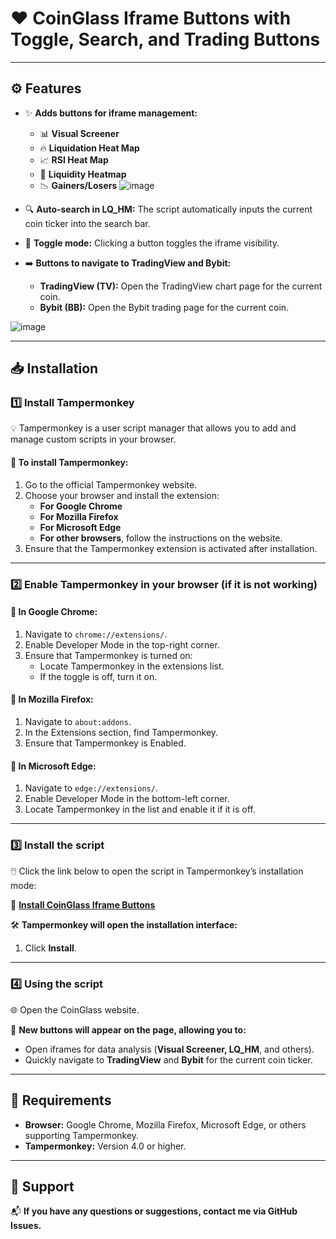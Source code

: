 # ❤️ CoinGlass Iframe Buttons with Toggle, Search, and Trading Buttons

---

## ⚙️ Features

- ✨ **Adds buttons for iframe management:**
  - 📊 **Visual Screener**
  - 🔥 **Liquidation Heat Map**
  - 📈 **RSI Heat Map**
  - 🌊 **Liquidity Heatmap**
  - 📉 **Gainers/Losers**
![image](https://github.com/user-attachments/assets/cba2516c-cccd-4f29-8550-d2f57a5d0cfe)

- 🔍 **Auto-search in LQ_HM:** The script automatically inputs the current coin ticker into the search bar.

- 🔄 **Toggle mode:** Clicking a button toggles the iframe visibility.

- ➡️ **Buttons to navigate to TradingView and Bybit:**
  - **TradingView (TV):** Open the TradingView chart page for the current coin.
  - **Bybit (BB):** Open the Bybit trading page for the current coin.

![image](https://github.com/user-attachments/assets/bc271fee-4ee3-45be-ae3b-174a95f5cb3e)


---

## 📥 Installation

### 1️⃣ Install Tampermonkey

💡 Tampermonkey is a user script manager that allows you to add and manage custom scripts in your browser.

#### 📌 To install Tampermonkey:

1. Go to the official Tampermonkey website.
2. Choose your browser and install the extension:
   - **For Google Chrome**
   - **For Mozilla Firefox**
   - **For Microsoft Edge**
   - **For other browsers**, follow the instructions on the website.
3. Ensure that the Tampermonkey extension is activated after installation.

---

### 2️⃣ Enable Tampermonkey in your browser (if it is not working)

#### 🔧 In Google Chrome:

1. Navigate to `chrome://extensions/`.
2. Enable Developer Mode in the top-right corner.
3. Ensure that Tampermonkey is turned on:
   - Locate Tampermonkey in the extensions list.
   - If the toggle is off, turn it on.

#### 🔧 In Mozilla Firefox:

1. Navigate to `about:addons`.
2. In the Extensions section, find Tampermonkey.
3. Ensure that Tampermonkey is Enabled.

#### 🔧 In Microsoft Edge:

1. Navigate to `edge://extensions/`.
2. Enable Developer Mode in the bottom-left corner.
3. Locate Tampermonkey in the list and enable it if it is off.

---

### 3️⃣ Install the script

🖱️ Click the link below to open the script in Tampermonkey’s installation mode:

📎 **[Install CoinGlass Iframe Buttons](#)**

🛠️ **Tampermonkey will open the installation interface:**

1. Click **Install**.

---

### 4️⃣ Using the script

🌐 Open the CoinGlass website.

🚀 **New buttons will appear on the page, allowing you to:**

- Open iframes for data analysis (**Visual Screener, LQ_HM**, and others).
- Quickly navigate to **TradingView** and **Bybit** for the current coin ticker.

---

## 🚧 Requirements

- **Browser:** Google Chrome, Mozilla Firefox, Microsoft Edge, or others supporting Tampermonkey.
- **Tampermonkey:** Version 4.0 or higher.

---

## 📮 Support

📬 **If you have any questions or suggestions, contact me via GitHub Issues.**

